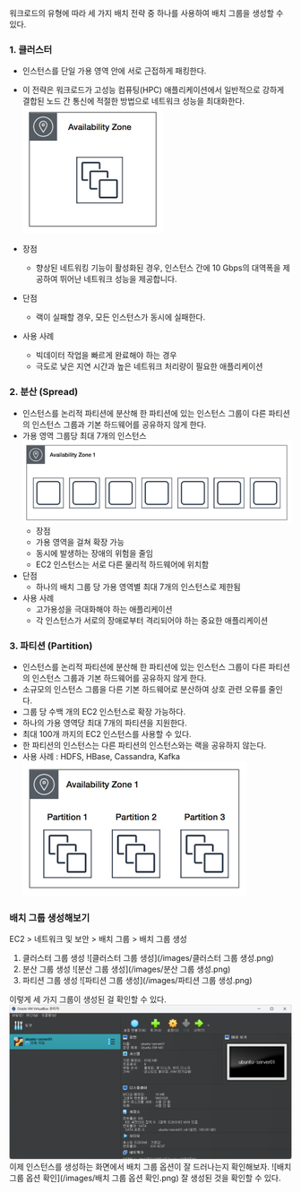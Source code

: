 워크로드의 유형에 따라 세 가지 배치 전략 중 하나를 사용하여 배치 그룹을 생성할 수 있다.

### 1. 클러스터
- 인스턴스를 단일 가용 영역 안에 서로 근접하게 패킹한다.
- 이 전략은 워크로드가 고성능 컴퓨팅(HPC) 애플리케이션에서 일반적으로 강하게 결합된 노드 간 통신에 적절한 방법으로 네트워크 성능을 최대화한다.
![클러스터](/images/클러스터.png)

- 장점
  - 향상된 네트워킹 기능이 활성화된 경우, 인스턴스 간에 10 Gbps의 대역폭을 제공하여 뛰어난 네트워크 성능을 제공합니다.
- 단점
  - 랙이 실패할 경우, 모든 인스턴스가 동시에 실패한다.
- 사용 사례
  - 빅데이터 작업을 빠르게 완료해야 하는 경우
  - 극도로 낮은 지연 시간과 높은 네트워크 처리량이 필요한 애플리케이션


### 2. 분산 (Spread)
- 인스턴스를 논리적 파티션에 분산해 한 파티션에 있는 인스턴스 그룹이 다른 파티션의 인스턴스 그룹과 기본 하드웨어를 공유하지 않게 한다.
- 가용 영역 그룹당 최대 7개의 인스턴스
![분산](/images/분산.png)
  - 장점
  - 가용 영역을 걸쳐 확장 가능
  - 동시에 발생하는 장애의 위험을 줄임
  - EC2 인스턴스는 서로 다른 물리적 하드웨어에 위치함
- 단점
  - 하나의 배치 그룹 당 가용 영역별 최대 7개의 인스턴스로 제한됨
- 사용 사례
  - 고가용성을 극대화해야 하는 애플리케이션
  - 각 인스턴스가 서로의 장애로부터 격리되어야 하는 중요한 애플리케이션


### 3. 파티션 (Partition)
- 인스턴스를 논리적 파티션에 분산해 한 파티션에 있는 인스턴스 그룹이 다른 파티션의 인스턴스 그룹과 기본 하드웨어를 공유하지 않게 한다.
- 소규모의 인스턴스 그룹을 다른 기본 하드웨어로 분산하여 상호 관련 오류를 줄인다.
- 그룹 당 수백 개의 EC2 인스턴스로 확장 가능하다.
- 하나의 가용 영역당 최대 7개의 파티션을 지원한다.
- 최대 100개 까지의 EC2 인스턴스를 사용할 수 있다.
- 한 파티션의 인스턴스는 다른  파티션의 인스턴스와는 랙을 공유하지 않는다.
- 사용 사례 : HDFS, HBase, Cassandra, Kafka
![파티션](/images/파티션.png)


### 배치 그룹 생성해보기
EC2 > 네트워크 및 보안 > 배치 그룹 > 배치 그룹 생성

1. 클러스터 그룹 생성
![클러스터 그룹 생성](/images/클러스터 그룹 생성.png)
2. 분산 그룹 생성
![분산 그룹 생성](/images/분산 그룹 생성.png)
3. 파티션 그룹 생성
![파티션 그룹 생성](/images/파티션 그룹 생성.png)

이렇게 세 가지 그룹이 생성된 걸 확인할 수 있다.
![배치 그룹 생성 확인](/images/확인.png)
이제 인스턴스를 생성하는 화면에서 배치 그룹 옵션이 잘 드러나는지 확인해보자.
![배치 그룹 옵션 확인](/images/배치 그룹 옵션 확인.png)
잘 생성된 것을 확인할 수 있다.